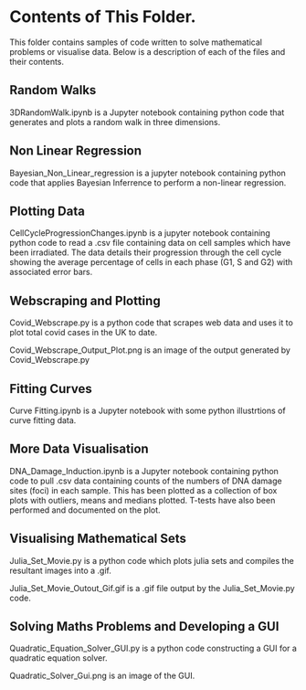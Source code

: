 # Contents of This Folder. 

This folder contains samples of code written to solve mathematical problems or visualise data. Below is a description of each of the files and their contents. 

## Random Walks

3DRandomWalk.ipynb is a Jupyter notebook containing python code that generates and plots a random walk in three dimensions. 

## Non Linear Regression

Bayesian_Non_Linear_regression is a jupyter notebook containing python code that applies Bayesian Inferrence to perform a non-linear regression. 

## Plotting Data

CellCycleProgressionChanges.ipynb is a jupyter notebook containing python code to read a .csv file containing data on cell samples which have been irradiated. The data details their progression through the cell cycle showing the average percentage of cells in each phase (G1, S and G2) with associated error bars. 

## Webscraping and Plotting

Covid_Webscrape.py is a python code that scrapes web data and uses it to plot total covid cases in the UK to date.

Covid_Webscrape_Output_Plot.png is an image of the output generated by Covid_Webscrape.py

## Fitting Curves

Curve Fitting.ipynb is a Jupyter notebook with some python illustrtions of curve fitting data. 

## More Data Visualisation

DNA_Damage_Induction.ipynb is a Jupyter notebook containing python code to pull .csv data containing counts of the numbers of DNA damage sites (foci) in each sample. This has been plotted as a collection of box plots with outliers, means and medians plotted. T-tests have also been performed and documented on the plot. 

## Visualising Mathematical Sets

Julia_Set_Movie.py is a python code which plots julia sets and compiles the resultant images into a .gif.

Julia_Set_Movie_Outout_Gif.gif is a .gif file output by the Julia_Set_Movie.py code. 

## Solving Maths Problems and Developing a GUI

Quadratic_Equation_Solver_GUI.py is a python code constructing a GUI for a quadratic equation solver. 

Quadratic_Solver_Gui.png is an image of the GUI. 
